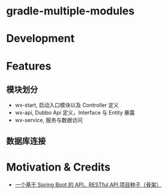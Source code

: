 # gradle-multiple-modules

# Development

# Features

## 模块划分

- wx-start, 启动入口模块以及 Controller 定义
- wx-api, Dubbo Api 定义，Interface 与 Entity 暴露
- wx-service, 服务与数据访问

## 数据库连接

# Motivation & Credits

- [一个基于 Spring Boot 的 API、RESTful API 项目种子（骨架）](http://www.jianshu.com/p/99fcead32d35)
